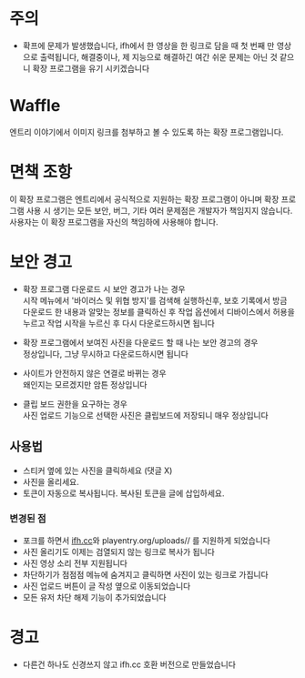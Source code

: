 # 주의
- 확프에 문제가 발생했습니다, ifh에서 한 영상을 한 링크로 담을 때 첫 번째 만 영상으로 출력됩니다, 해결중이나, 제 지능으로 해결하긴 여간 쉬운 문제는 아닌 것 같으니 확장 프로그램을 유기 시키겠습니다

# Waffle

엔트리 이야기에서 이미지 링크를 첨부하고 볼 수 있도록 하는 확장 프로그램입니다.

# 면책 조항

이 확장 프로그램은 엔트리에서 공식적으로 지원하는 확장 프로그램이 아니며 확장 프로그램 사용 시 생기는 모든 보안, 버그, 기타 여러 문제점은 개발자가 책임지지 않습니다. 사용자는 이 확장 프로그램을 자신의 책임하에 사용해야 합니다.

# 보안 경고

- 확장 프로그램 다운로드 시 보안 경고가 나는 경우  
  시작 메뉴에서 '바이러스 및 위협 방지'를 검색해 실행하신후, 보호 기록에서 방금 다운로드 한 내용과 알맞는 정보를 클릭하신 후 작업 옵션에서 디바이스에서 허용을 누르고 작업 시작을 누르신 후 다시 다운로드하시면 됩니다

- 확장 프로그램에서 보여진 사진을 다운로드 할 때 나는 보안 경고의 경우  
  정상입니다, 그냥 무시하고 다운로드하시면 됩니다

- 사이트가 안전하지 않은 연결로 바뀌는 경우  
  왜인지는 모르겠지만 암튼 정상입니다

- 클립 보드 권한을 요구하는 경우  
  사진 업로드 기능으로 선택한 사진은 클립보드에 저장되니 매우 정상입니다

## 사용법

- 스티커 옆에 있는 사진을 클릭하세요 (댓글 X)
- 사진을 올리세요.
- 토큰이 자동으로 복사됩니다. 복사된 토큰을 글에 삽입하세요.

### 변경된 점

- 포크를 하면서 [ifh.cc](https://ifh.cc/)와 playentry.org/uploads// 를 지원하게 되었습니다
- 사진 올리기도 이제는 검열되지 않는 링크로 복사가 됩니다
- 사진 영상 소리 전부 지원됩니다
- 차단하기가 점점점 메뉴에 숨겨지고 클릭하면 사진이 있는 링크로 가집니다
- 사진 업로드 버튼이 글 작성 옆으로 이동되었습니다
- 모든 유저 차단 해제 기능이 추가되었습니다

# 경고

- 다른건 하나도 신경쓰지 않고 ifh.cc 호환 버전으로 만들었습니다  

